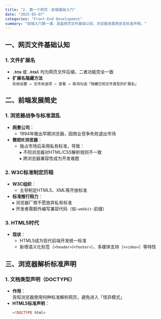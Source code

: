 ```yaml
---
title: "2. 第一个网页：前端基础入门"
date: "2025-05-07"
categories: "Front-End Development"
summary: "前端入门第一课，涵盖网页文件基础认知、浏览器发展简史及标准声明。"
---
```



## 一、网页文件基础认知
### 1. 文件扩展名
- **`.htm`** 或 **`.html`** 均为网页文件后缀，二者功能完全一致
- **扩展名隐藏方法**  
  `系统设置 → 文件夹选项 → 查看 → 取消勾选「隐藏已知文件类型的扩展名」`

## 二、前端发展简史
### 1. 浏览器战争与标准混乱
- **网景公司**：  
  - 1994年推出早期浏览器，因商业竞争失败退出市场
- **微软IE浏览器**：  
  - 独占市场后采用私有标准，导致：  
    ▸ 不同浏览器对HTML/CSS解析规则不一致  
    ▸ 跨浏览器兼容性成为开发难题

### 2. W3C标准制定历程
- **W3C组织**：  
  - 主导制定HTML5、XML等开放标准
- **标准推行阻力**：  
  ▸ 浏览器厂商不愿放弃私有标准  
  ▸ 开发者需额外编写兼容代码（如`-webkit-`前缀）

### 3. HTML5时代
- **现状**：  
  - HTML5成为现代前端开发统一标准  
  - 新增语义化标签（`<header>`/`<footer>`）、多媒体支持（`<video>`）等特性

## 三、浏览器解析标准声明
### 1. 文档类型声明（DOCTYPE）
- **作用**：  
  告知浏览器使用何种标准解析网页，避免进入「怪异模式」
- **HTML5标准声明**：  
  ```html
  <!DOCTYPE html>
